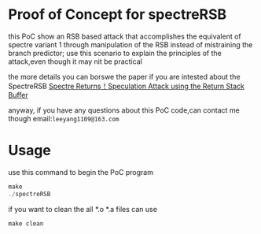 # Proof of Concept for spectreRSB
this PoC show an RSB based attack that accomplishes the equivalent of spectre variant 1 through manipulation of the RSB instead of mistraining the branch predictor;
use this scenario to explain the principles of the attack,even though it may nit be practical

the more details you can borswe the paper if you are intested about the SpectreRSB
[Spectre Returns！Speculation Attack using the Return Stack Buffer](https://www.usenix.org/system/files/conference/woot18/woot18-paper-koruyeh.pdf)

anyway, if you have any questions about this PoC code,can contact me though email:`leeyang1109@163.com`

# Usage
use this command to begin the PoC program

```c
make
./spectreRSB
```

if you want to clean the all *.o *.a files can use
```c
make clean
```